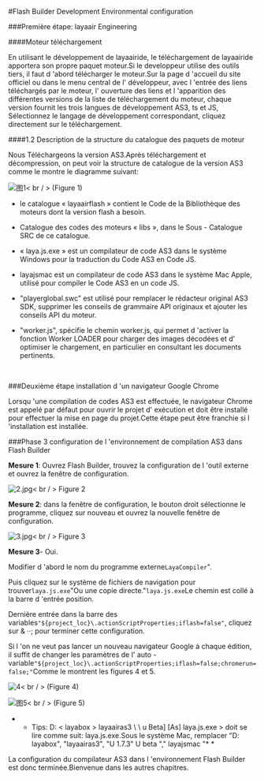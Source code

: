 #Flash Builder Development Environmental configuration

###Première étape: layaair Engineering

####Moteur téléchargement

En utilisant le développement de layaairide, le téléchargement de layaairide apportera son propre paquet moteur.Si le developpeur utilise des outils tiers, il faut d 'abord télécharger le moteur.Sur la page d 'accueil du site officiel ou dans le menu central de l' développeur, avec l 'entrée des liens téléchargés par le moteur, l' ouverture des liens et l 'apparition des différentes versions de la liste de téléchargement du moteur, chaque version fournit les trois langues de développement AS3, ts et JS, Sélectionnez le langage de développement correspondant, cliquez directement sur le téléchargement.

####1.2 Description de la structure du catalogue des paquets de moteur

Nous Téléchargeons la version AS3.Après téléchargement et décompression, on peut voir la structure de catalogue de la version AS3 comme le montre le diagramme suivant:

![图1](img/1.png)< br / > (Figure 1)

- le catalogue « layaairflash » contient le Code de la Bibliothèque des moteurs dont la version flash a besoin.

- Catalogue des codes des moteurs « libs », dans le Sous - Catalogue SRC de ce catalogue.

- « laya.js.exe » est un compilateur de code AS3 dans le système Windows pour la traduction du Code AS3 en Code JS.

- layajsmac est un compilateur de code AS3 dans le système Mac Apple, utilisé pour compiler le Code AS3 en un code JS.

- "playerglobal.swc" est utilisé pour remplacer le rédacteur original AS3 SDK, supprimer les conseils de grammaire API originaux et ajouter les conseils API du moteur.

- "worker.js", spécifie le chemin worker.js, qui permet d 'activer la fonction Worker LOADER pour charger des images décodées et d' optimiser le chargement, en particulier en consultant les documents pertinents.

​

###Deuxième étape installation d 'un navigateur Google Chrome

Lorsqu 'une compilation de codes AS3 est effectuée, le navigateur Chrome est appelé par défaut pour ouvrir le projet d' exécution et doit être installé pour effectuer la mise en page du projet.Cette étape peut être franchie si l 'installation est installée.



###Phase 3 configuration de l 'environnement de compilation AS3 dans Flash Builder

​**Mesure 1**: Ouvrez Flash Builder, trouvez la configuration de l 'outil externe et ouvrez la fenêtre de configuration.

​![2.jpg](img/2.jpg)< br / >
Figure 2


​**Mesure 2**: dans la fenêtre de configuration, le bouton droit sélectionne le programme, cliquez sur nouveau et ouvrez la nouvelle fenêtre de configuration.

​![3.jpg](img/3.jpg)< br / >
Figure 3



**Mesure 3**- Oui.

Modifier d 'abord le nom du programme externe`LayaCompiler`".

Puis cliquez sur le système de fichiers de navigation pour trouver`laya.js.exe`"Ou une copie directe."`laya.js.exe`Le chemin est collé à la barre d 'entrée position.

Dernière entrée dans la barre des variables`"${project_loc}\.actionScriptProperties;iflash=false"`, cliquez sur & ‧‧; pour terminer cette configuration.

Si l 'on ne veut pas lancer un nouveau navigateur Google à chaque édition, il suffit de changer les paramètres de l' auto - variable`"${project_loc}\.actionScriptProperties;iflash=false;chromerun=false;"`Comme le montrent les figures 4 et 5.

![4](img/4.png)< br / > (Figure 4)

![图5](img/5.png)< br / > (Figure 5)

* * Tips: D: < layabox > layaairas3 \ \ u Beta] [As] laya.js.exe > doit se lire comme suit: laya.js.exe.Sous le système Mac, remplacer "D: layabox", "layaairas3", "U 1.7.3" U beta "," layajsmac "* *



La configuration du compilateur AS3 dans l 'environnement Flash Builder est donc terminée.Bienvenue dans les autres chapitres.
